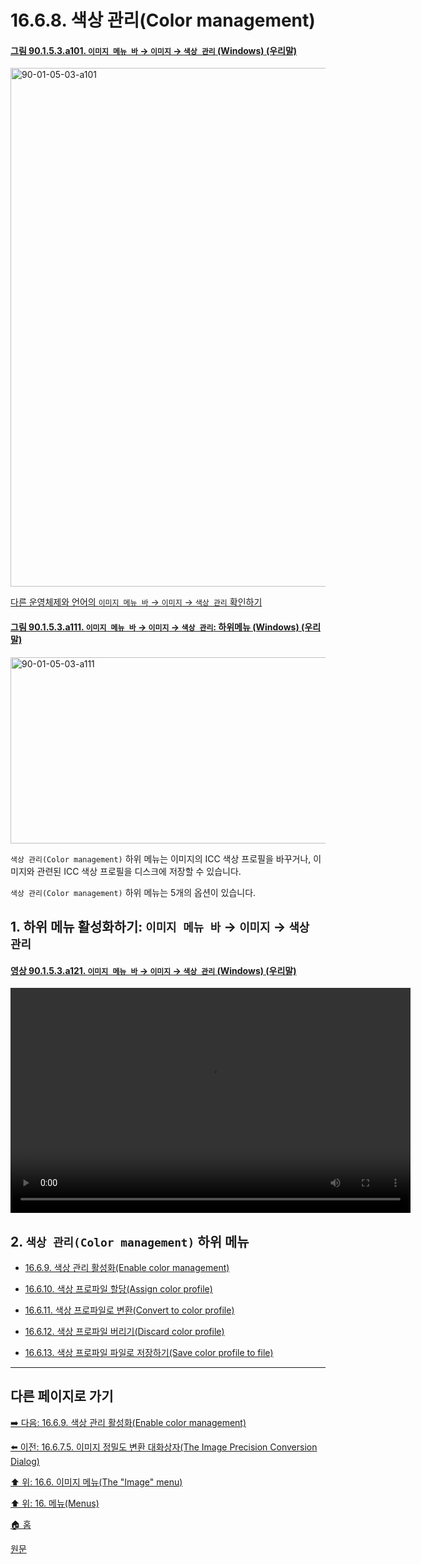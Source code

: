 # 16.6.8. 색상 관리(Color management)

<a id="90-01-05-03-a101"></a>

#### [그림 90.1.5.3.a101. `이미지 메뉴 바` → `이미지` → `색상 관리` (Windows) (우리말)](./90-01-05-03-color_management.md#90-01-05-03-a101)
<img width="764" height="830" alt="90-01-05-03-a101" src="https://github.com/user-attachments/assets/db1c2f8e-81ac-44f6-964c-dfb568ed6f5d" />

[다른 운영체제와 언어의 `이미지 메뉴 바` → `이미지` → `색상 관리` 확인하기](./90-01-05-03-color_management.md#90-01-05-03-a102)

<a id="90-01-05-03-a111"></a>

#### [그림 90.1.5.3.a111. `이미지 메뉴 바` → `이미지` → `색상 관리`: 하위메뉴 (Windows) (우리말)](./90-01-05-03-color_management.md#90-01-05-03-a111)
<img width="652" height="298" alt="90-01-05-03-a111" src="https://github.com/user-attachments/assets/c859afa0-d61b-4333-97a6-5d1d40ea19a9" />

`색상 관리(Color management)` 하위 메뉴는 이미지의 ICC 색상 프로필을 바꾸거나, 이미지와 관련된 ICC 색상 프로필을 디스크에 저장할 수 있습니다.

`색상 관리(Color management)` 하위 메뉴는 5개의 옵션이 있습니다.

<a id="16-06-08-s1"></a>

## 1. 하위 메뉴 활성화하기: `이미지 메뉴 바` → `이미지` → `색상 관리`

<a id="90-01-05-03-a121"></a>

#### [영상 90.1.5.3.a121. `이미지 메뉴 바` → `이미지` → `색상 관리` (Windows) (우리말)](./90-01-05-03-color_management.md#90-01-05-03-a121)
<video controls="controls" width="640" height="360" src="https://github.com/user-attachments/assets/d01ece87-ce02-4be6-a26e-f9c94e01bde6"></video>

<a id="16-06-08-s2"></a>

## 2. `색상 관리(Color management)` 하위 메뉴

- [16.6.9. 색상 관리 활성화(Enable color management)](./16-06-09-00-enable-color-management.md)

- [16.6.10. 색상 프로파일 할당(Assign color profile)](./16-06-10-00-assign-color-profile.md)

- [16.6.11. 색상 프로파일로 변환(Convert to color profile)](./16-06-11-00-convert-to-color-profile.md)

- [16.6.12. 색상 프로파일 버리기(Discard color profile)](./16-06-12-00-discard-color-profile.md)

- [16.6.13. 색상 프로파일 파일로 저장하기(Save color profile to file)](./16-06-13-00-save-color-profile-to-file.md)

***

## 다른 페이지로 가기

[➡️ 다음: 16.6.9. 색상 관리 활성화(Enable color management)](./16-06-09-00-enable-color-management.md)

[⬅️ 이전: 16.6.7.5. 이미지 정밀도 변환 대화상자(The Image Precision Conversion Dialog)](./16-06-07-05-the_image_precision_conversion_dialog.md)

[⬆️ 위: 16.6. 이미지 메뉴(The "Image" menu)](./16-06-00-the-image-menu.md)

[⬆️ 위: 16. 메뉴(Menus)](./16-00-menus.md)

[🏠 홈](./00-home.md)

[원문](https://docs.gimp.org/2.10/ko/gimp-image-color-management.html)